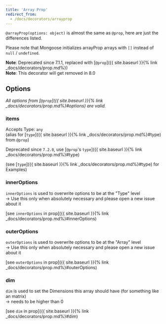```yaml
---
title: 'Array Prop'
redirect_from:
  - /docs/decorators/arrayprop
---
```


`@arrayProp(options: object)` is almost the same as `@prop`, here are just the differences listed.

Please note that Mongoose initializes arrayProp arrays with `[]` instead of `null` / `undefined`.

**Note**: Deprecated since 7.1.1, replaced with [`@prop`]({{ site.baseurl }}{% link _docs/decorators/prop.md%})  
**Note**: This decorator will get removed in 8.0

## Options

*All options from [`@prop`]({{ site.baseurl }}{% link _docs/decorators/prop.md%}#options) are valid.*

### items

Accepts Type: `any`  
(alias for [`type`]({{ site.baseurl }}{% link _docs/decorators/prop.md%}#type) from `@prop`)

Deprecated since `7.2.0`, use [`@prop`'s `type`]({{ site.baseurl }}{% link _docs/decorators/prop.md%}#type)

(see [`type`]({{ site.baseurl }}{% link _docs/decorators/prop.md%}#type) for Examples)

### innerOptions

`innerOptions` is used to overwrite options to be at the "Type" level  
-> Use this only when absolutely necessary and please open a new
issue about it

[see `innerOptions` in prop]({{ site.baseurl }}{% link _docs/decorators/prop.md%}#innerOptions)

### outerOptions

`outerOptions` is used to overwrite options to be at the "Array" level  
-> Use this only when absolutely necessary and please open a new
issue about it

[see `outerOptions` in prop]({{ site.baseurl }}{% link _docs/decorators/prop.md%}#outerOptions)

### dim

`dim` is used to set the Dimensions this array should have (for something like an matrix)  
-> needs to be higher than 0

[see `dim` in prop]({{ site.baseurl }}{% link _docs/decorators/prop.md%}#dim)
